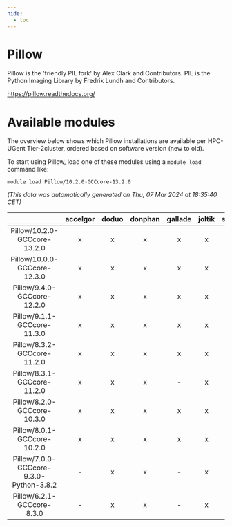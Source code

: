 ```yaml
---
hide:
  - toc
---
```


Pillow
======


Pillow is the 'friendly PIL fork' by Alex Clark and Contributors. PIL is the Python Imaging Library by Fredrik Lundh and Contributors.

https://pillow.readthedocs.org/
# Available modules


The overview below shows which Pillow installations are available per HPC-UGent Tier-2cluster, ordered based on software version (new to old).

To start using Pillow, load one of these modules using a `module load` command like:

```shell
module load Pillow/10.2.0-GCCcore-13.2.0
```

*(This data was automatically generated on Thu, 07 Mar 2024 at 18:35:40 CET)*  

| |accelgor|doduo|donphan|gallade|joltik|skitty|
| :---: | :---: | :---: | :---: | :---: | :---: | :---: |
|Pillow/10.2.0-GCCcore-13.2.0|x|x|x|x|x|x|
|Pillow/10.0.0-GCCcore-12.3.0|x|x|x|x|x|x|
|Pillow/9.4.0-GCCcore-12.2.0|x|x|x|x|x|x|
|Pillow/9.1.1-GCCcore-11.3.0|x|x|x|x|x|x|
|Pillow/8.3.2-GCCcore-11.2.0|x|x|x|x|x|x|
|Pillow/8.3.1-GCCcore-11.2.0|x|x|x|-|x|x|
|Pillow/8.2.0-GCCcore-10.3.0|x|x|x|x|x|x|
|Pillow/8.0.1-GCCcore-10.2.0|x|x|x|x|x|x|
|Pillow/7.0.0-GCCcore-9.3.0-Python-3.8.2|-|x|x|-|x|x|
|Pillow/6.2.1-GCCcore-8.3.0|-|x|x|-|x|x|
